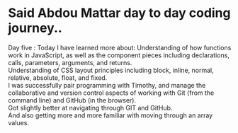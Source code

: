 # Said Abdou Mattar day to day coding journey..
Day five : Today I have learned more about:
Understanding of how functions work in JavaScript, as well as the component pieces including declarations, calls, parameters, arguments, and returns.  
Understanding of CSS layout principles including block, inline, normal, relative, absolute, float, and fixed.  
I was successfully pair programming with Timothy, and manage the collaborative and version control aspects of working with Git (from the command line) and GitHub (in the browser).  
Got slightly better at navigating through GIT and GitHub.  
And also getting more and more familiar with moving through an array values.
